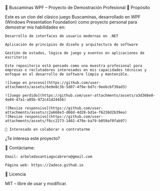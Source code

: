 🧠 Buscaminas WPF – Proyecto de Demostración Profesional
🎯 Propósito

Este es un clon del clásico juego Buscaminas, desarrollado en WPF (Windows Presentation Foundation) como proyecto personal para demostrar mis habilidades en:

    Desarrollo de interfaces de usuario modernas en .NET

    Aplicación de principios de diseño y arquitectura de software

    Gestión de estados, lógica de juego y eventos en aplicaciones de escritorio

    Este repositorio está pensado como una muestra profesional para empresas o reclutadores interesados en mis capacidades técnicas y enfoque en el desarrollo de software limpio y mantenible.

    ![Juego en proceso](https://github.com/user-attachments/assets/6e9e8c3b-5d07-4f9e-bd7c-9eebcbf39ad3)
    
    ![Juego perdido](https://github.com/user-attachments/assets/a3d368e0-4e84-47a1-a05b-972c41d24456)

    ![Resize responsivo](https://github.com/user-attachments/assets/c2a668e3-d68d-4d28-bd1e-f6238d2b39ea)
    ![Resize responsivo](https://github.com/user-attachments/assets/f6cc2273-1402-479e-ba79-b059af0fab97)

    🤝 Interesado en colaborar o contratarme

¿Te interesa este proyecto?

📩 Contáctame:

    Email: arboledasantiagocabrero@gmail.com

    Página web: https://2adeco.github.io

📜 Licencia

MIT – libre de usar y modificar.
